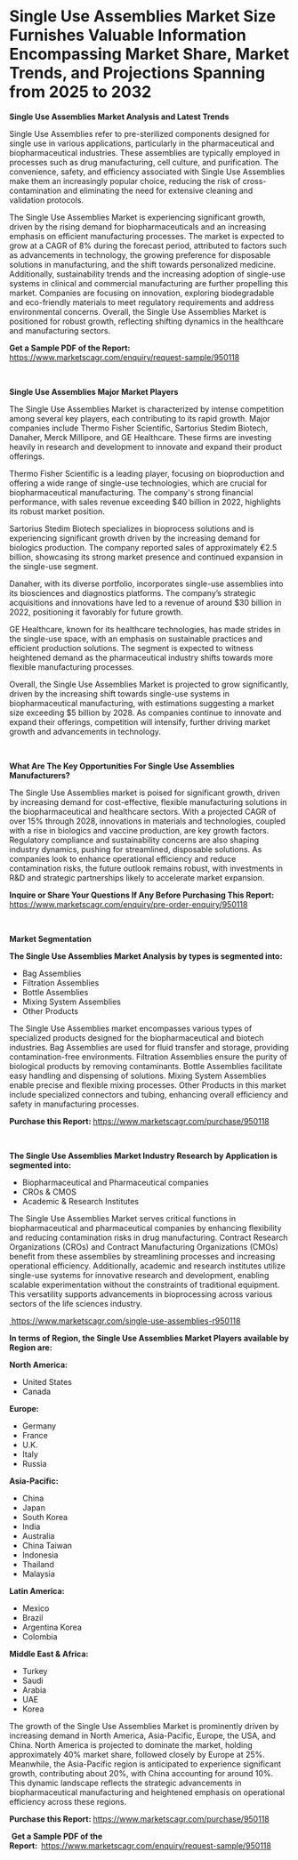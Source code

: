 <p><h1>Single Use Assemblies Market Size Furnishes Valuable Information Encompassing Market Share, Market Trends, and Projections Spanning from 2025 to 2032</h1></p><p><strong>Single Use Assemblies Market Analysis and Latest Trends</strong></p>
<p><p>Single Use Assemblies refer to pre-sterilized components designed for single use in various applications, particularly in the pharmaceutical and biopharmaceutical industries. These assemblies are typically employed in processes such as drug manufacturing, cell culture, and purification. The convenience, safety, and efficiency associated with Single Use Assemblies make them an increasingly popular choice, reducing the risk of cross-contamination and eliminating the need for extensive cleaning and validation protocols.</p><p>The Single Use Assemblies Market is experiencing significant growth, driven by the rising demand for biopharmaceuticals and an increasing emphasis on efficient manufacturing processes. The market is expected to grow at a CAGR of 8% during the forecast period, attributed to factors such as advancements in technology, the growing preference for disposable solutions in manufacturing, and the shift towards personalized medicine. Additionally, sustainability trends and the increasing adoption of single-use systems in clinical and commercial manufacturing are further propelling this market. Companies are focusing on innovation, exploring biodegradable and eco-friendly materials to meet regulatory requirements and address environmental concerns. Overall, the Single Use Assemblies Market is positioned for robust growth, reflecting shifting dynamics in the healthcare and manufacturing sectors.</p></p>
<p><strong>Get a Sample PDF of the Report:&nbsp;</strong> <a href="https://www.marketscagr.com/enquiry/request-sample/950118?utm_campaign=3653&utm_medium=2&utm_source=Github&utm_content=ia&utm_term=17042025&utm_id=single-use-assemblies">https://www.marketscagr.com/enquiry/request-sample/950118</a></p>
<p>&nbsp;</p>
<p><strong>Single Use Assemblies Major Market Players</strong></p>
<p><p>The Single Use Assemblies Market is characterized by intense competition among several key players, each contributing to its rapid growth. Major companies include Thermo Fisher Scientific, Sartorius Stedim Biotech, Danaher, Merck Millipore, and GE Healthcare. These firms are investing heavily in research and development to innovate and expand their product offerings.</p><p>Thermo Fisher Scientific is a leading player, focusing on bioproduction and offering a wide range of single-use technologies, which are crucial for biopharmaceutical manufacturing. The company's strong financial performance, with sales revenue exceeding $40 billion in 2022, highlights its robust market position.</p><p>Sartorius Stedim Biotech specializes in bioprocess solutions and is experiencing significant growth driven by the increasing demand for biologics production. The company reported sales of approximately €2.5 billion, showcasing its strong market presence and continued expansion in the single-use segment.</p><p>Danaher, with its diverse portfolio, incorporates single-use assemblies into its biosciences and diagnostics platforms. The company’s strategic acquisitions and innovations have led to a revenue of around $30 billion in 2022, positioning it favorably for future growth.</p><p>GE Healthcare, known for its healthcare technologies, has made strides in the single-use space, with an emphasis on sustainable practices and efficient production solutions. The segment is expected to witness heightened demand as the pharmaceutical industry shifts towards more flexible manufacturing processes.</p><p>Overall, the Single Use Assemblies Market is projected to grow significantly, driven by the increasing shift towards single-use systems in biopharmaceutical manufacturing, with estimations suggesting a market size exceeding $5 billion by 2028. As companies continue to innovate and expand their offerings, competition will intensify, further driving market growth and advancements in technology.</p></p>
<p>&nbsp;</p>
<p><strong>What Are The Key Opportunities For Single Use Assemblies Manufacturers?</strong></p>
<p><p>The Single Use Assemblies market is poised for significant growth, driven by increasing demand for cost-effective, flexible manufacturing solutions in the biopharmaceutical and healthcare sectors. With a projected CAGR of over 15% through 2028, innovations in materials and technologies, coupled with a rise in biologics and vaccine production, are key growth factors. Regulatory compliance and sustainability concerns are also shaping industry dynamics, pushing for streamlined, disposable solutions. As companies look to enhance operational efficiency and reduce contamination risks, the future outlook remains robust, with investments in R&D and strategic partnerships likely to accelerate market expansion.</p></p>
<p><strong>Inquire or Share Your Questions If Any Before Purchasing This Report:</strong> <a href="https://www.marketscagr.com/enquiry/pre-order-enquiry/950118?utm_campaign=3653&utm_medium=2&utm_source=Github&utm_content=ia&utm_term=17042025&utm_id=single-use-assemblies">https://www.marketscagr.com/enquiry/pre-order-enquiry/950118</a></p>
<p>&nbsp;</p>
<p><strong>Market Segmentation</strong></p>
<p><strong>The Single Use Assemblies Market Analysis by types is segmented into:</strong></p>
<p><ul><li>Bag Assemblies</li><li>Filtration Assemblies</li><li>Bottle Assemblies</li><li>Mixing System Assemblies</li><li>Other Products</li></ul></p>
<p><p>The Single Use Assemblies market encompasses various types of specialized products designed for the biopharmaceutical and biotech industries. Bag Assemblies are used for fluid transfer and storage, providing contamination-free environments. Filtration Assemblies ensure the purity of biological products by removing contaminants. Bottle Assemblies facilitate easy handling and dispensing of solutions. Mixing System Assemblies enable precise and flexible mixing processes. Other Products in this market include specialized connectors and tubing, enhancing overall efficiency and safety in manufacturing processes.</p></p>
<p><strong>Purchase this Report:&nbsp;</strong><a href="https://www.marketscagr.com/purchase/950118?utm_campaign=3653&utm_medium=2&utm_source=Github&utm_content=ia&utm_term=17042025&utm_id=single-use-assemblies">https://www.marketscagr.com/purchase/950118</a></p>
<p>&nbsp;</p>
<p><strong>The Single Use Assemblies Market Industry Research by Application is segmented into:</strong></p>
<p><ul><li>Biopharmaceutical and Pharmaceutical companies</li><li>CROs & CMOS</li><li>Academic & Research Institutes</li></ul></p>
<p><p>The Single Use Assemblies Market serves critical functions in biopharmaceutical and pharmaceutical companies by enhancing flexibility and reducing contamination risks in drug manufacturing. Contract Research Organizations (CROs) and Contract Manufacturing Organizations (CMOs) benefit from these assemblies by streamlining processes and increasing operational efficiency. Additionally, academic and research institutes utilize single-use systems for innovative research and development, enabling scalable experimentation without the constraints of traditional equipment. This versatility supports advancements in bioprocessing across various sectors of the life sciences industry.</p></p>
<p><a href="https://www.marketscagr.com/single-use-assemblies-r950118?utm_campaign=3653&utm_medium=2&utm_source=Github&utm_content=ia&utm_term=17042025&utm_id=single-use-assemblies">&nbsp;https://www.marketscagr.com/single-use-assemblies-r950118</a></p>
<p><strong>In terms of Region, the Single Use Assemblies Market Players available by Region are:</strong></p>
<p>
    <p> <strong> North America: </strong>
        <ul>
            <li>United States</li>
            <li>Canada</li>
        </ul>
        </p> 
    <p> <strong> Europe: </strong>
        <ul>
            <li>Germany</li>
            <li>France</li>
            <li>U.K.</li>
            <li>Italy</li>
            <li>Russia</li>
        </ul>
        </p> 
    <p> <strong> Asia-Pacific: </strong>
        <ul>
            <li>China</li>
            <li>Japan</li>
            <li>South Korea</li>
            <li>India</li>
            <li>Australia</li>
            <li>China Taiwan</li>
            <li>Indonesia</li>
            <li>Thailand</li>
            <li>Malaysia</li>
        </ul>
        </p> 
    <p> <strong> Latin America: </strong>
        <ul>
            <li>Mexico</li>
            <li>Brazil</li>
            <li>Argentina Korea</li>
            <li>Colombia</li>
        </ul>
        </p> 
    <p> <strong> Middle East & Africa: </strong>
        <ul>
            <li>Turkey</li>
            <li>Saudi</li>
            <li>Arabia</li>
            <li>UAE</li>
            <li>Korea</li>
        </ul>
    </p>
    </p>
<p><p>The growth of the Single Use Assemblies Market is prominently driven by increasing demand in North America, Asia-Pacific, Europe, the USA, and China. North America is projected to dominate the market, holding approximately 40% market share, followed closely by Europe at 25%. Meanwhile, the Asia-Pacific region is anticipated to experience significant growth, contributing about 20%, with China accounting for around 10%. This dynamic landscape reflects the strategic advancements in biopharmaceutical manufacturing and heightened emphasis on operational efficiency across these regions.</p></p>
<p><strong>Purchase this Report: </strong><a href="https://www.marketscagr.com/purchase/950118?utm_campaign=3653&utm_medium=2&utm_source=Github&utm_content=ia&utm_term=17042025&utm_id=single-use-assemblies">https://www.marketscagr.com/purchase/950118</a></p>
<p>&nbsp;<strong>Get a Sample PDF of the Report:&nbsp;&nbsp;</strong><a href="https://www.marketscagr.com/enquiry/request-sample/950118?utm_campaign=3653&utm_medium=2&utm_source=Github&utm_content=ia&utm_term=17042025&utm_id=single-use-assemblies">https://www.marketscagr.com/enquiry/request-sample/950118</a></p>
<p><strong></strong></p>
<p><p></p><p></p><p></p></p>